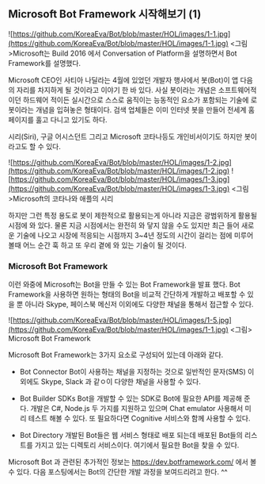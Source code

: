 ## Microsoft Bot Framework 시작해보기 (1)

![https://github.com/KoreaEva/Bot/blob/master/HOL/images/1-1.jpg](https://github.com/KoreaEva/Bot/blob/master/HOL/images/1-1.jpg)
<그림>Microsoft는 Build 2016 에서 Conversation of Platform을 설명하면서 Bot Framework를 설명했다.

Microsoft CEO인 사티아 나딜라는 4월에 있었던 개발자 행사에서 봇(Bot)이 앱 다음의 자리를 차지하게 될 것이라고 이야기 한 바 있다. 사실 봇이라는 개념은 소프트웨어적이던 하드웨어 적이든 실시간으로 스스로 움직이는 능동적인 요소가 포함되는 기술에 로봇이라는 개념을 입혀놓은 형태이다. 
 검색 업체들은 이미 인터넷 봇을 만들어 전세계 홈페이지를 훌고 다니고 있기도 하다. 

시리(Siri), 구글 어시스던트 그리고 Microsoft 코타나등도 개인비서이기도 하지만 봇이라고도 할 수 있다. 

![https://github.com/KoreaEva/Bot/blob/master/HOL/images/1-2.jpg](https://github.com/KoreaEva/Bot/blob/master/HOL/images/1-2.jpg)
![https://github.com/KoreaEva/Bot/blob/master/HOL/images/1-3.jpg](https://github.com/KoreaEva/Bot/blob/master/HOL/images/1-3.jpg)
<그림>Microsoft의 코타나와 애플의 시리

 하지만 그런 특정 용도로 봇이 제한적으로 활용되는게 아니라 지금은 광범위하게 활용될 시점에 와 있다. 물론 지금 시점에서는 완전히 와 닿지 않을 수도 있지만 최근 들어 새로운 기술에 나오고 시장에 적응되는 시점까지 3~4년 정도의 시간이 걸리는 점에 미루어 볼때 어느 순간 훅 하고 또 우리 곁에 와 있는 기술이 될 것이다. 

### Microsoft Bot Framework
 이런 와중에 Microsoft는 Bot을 만들 수 있는 Bot Framework을 발표 했다. Bot Framework을 사용하면 원하는 형태의 Bot을 비교적 간단하게 개발하고 배포할 수 있을 뿐 아니라 Skype, 페이스북 메신저 이외에도 다양한 채널을 통해서 접근할 수 있다. 

![https://github.com/KoreaEva/Bot/blob/master/HOL/images/1-5.jpg](https://github.com/KoreaEva/Bot/blob/master/HOL/images/1-1.jpg)
<그림> Microsoft Bot Framework

 Microsoft Bot Framework는 3가지 요소로 구성되어 있는데 아래와 같다. 
 - Bot Connector
   Bot이 사용하는 채널을 지정하는 것으로 일반적인 문자(SMS) 이외에도 Skype, Slack 과 같ㅇ이 다양한 채널을 사용할 수 있다. 

 - Bot Builder SDKs
   Bot을 개발할 수 있는 SDK로 Bot에 필요한 API를 제공해 준다. 개발은 C#, Node.js 두 가지를 지원하고 있으며 Chat emulator 사용해서 미리 테스트 해볼 수 있다. 또 필요하다면 Cognitive 서비스와 함께 사용할 수 있다. 
 - Bot Directory
   개발된 Bot들은 웹 서비스 형태로 배포 되는데 배포된 Bot들의 리스트를 가지고 있는 디렉토리 서비스이다. 여기에서 필요한 Bot을 찾을 수 있다. 

 Microsoft Bot 과 관련된 추가적인 정보는 https://dev.botframework.com/ 에서 볼 수 있다. 
다음 포스팅에서는 Bot의 간단한 개발 과정을 보여드리려고 한다. ^^